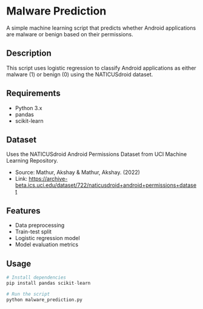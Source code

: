 # Malware Prediction

A simple machine learning script that predicts whether Android applications are malware or benign based on their permissions.

## Description

This script uses logistic regression to classify Android applications as either malware (1) or benign (0) using the NATICUSdroid dataset.

## Requirements

- Python 3.x
- pandas
- scikit-learn

## Dataset

Uses the NATICUSdroid Android Permissions Dataset from UCI Machine Learning Repository.
- Source: Mathur, Akshay & Mathur, Akshay. (2022)
- Link: https://archive-beta.ics.uci.edu/dataset/722/naticusdroid+android+permissions+dataset

## Features

- Data preprocessing
- Train-test split
- Logistic regression model
- Model evaluation metrics

## Usage

```python
# Install dependencies
pip install pandas scikit-learn

# Run the script
python malware_prediction.py
```